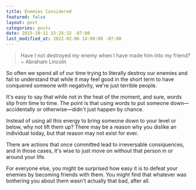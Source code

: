 ```yaml
---
title: Enemies Considered
featured: false
layout: post
categories: posts
date: 2015-10-11 15:24:32 -07:00
last_modified_at: 2022-02-06 14:00:00 -07:00
---
```


> Have I not destroyed my enemy when I have made him into my friend? ~ Abraham Lincoln

So often we spend all of our time trying to literally destroy our enemies and fail to understand that while it may feel good in the short term to have conquered someone with negativity, we're just terrible people.

It's easy to say that while not in the heat of the moment, and sure, words slip from time to time. The point is that using words to put someone down—accidentally or otherwise—didn't just happen by chance.

Instead of using all this energy to bring someone down to your level or below, why not lift them up? There may be a reason why you dislike an individual today, but that reason may not exist for ever.

There are actions that once committed lead to irreversable consiquences, and in those cases, it's wise to just move on without that person in or around your life.

For everyone else, you might be surprised how easy it is to defeat your enemies by becoming friends with them. You might find that whatever was bothering you about them wasn't actually that bad, after all.

